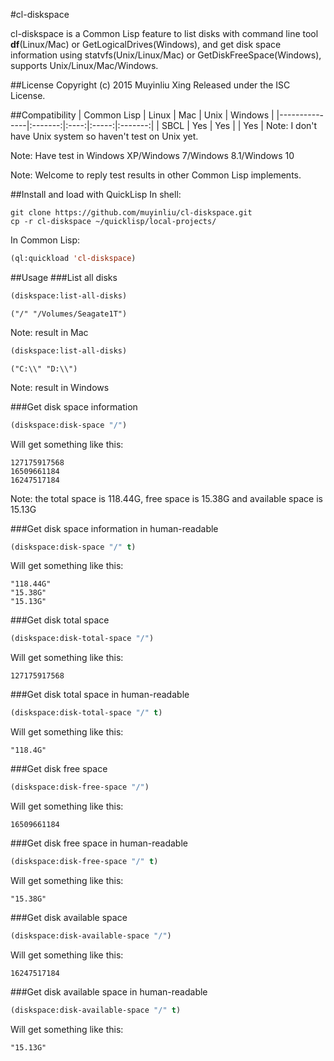 #cl-diskspace

cl-diskspace is a Common Lisp feature to list disks with command line tool **df**(Linux/Mac) or GetLogicalDrives(Windows), and get disk space information using statvfs(Unix/Linux/Mac) or GetDiskFreeSpace(Windows), supports Unix/Linux/Mac/Windows.


##License
Copyright (c) 2015 Muyinliu Xing
Released under the ISC License.

##Compatibility
|  Common Lisp  |  Linux  |  Mac |  Unix | Windows |
|---------------|:-------:|:----:|:-----:|:-------:|
|  SBCL         |   Yes   |  Yes |       |   Yes   |
Note: I don't have Unix system so haven't test on Unix yet.

Note: Have test in Windows XP/Windows 7/Windows 8.1/Windows 10

Note: Welcome to reply test results in other Common Lisp implements.

##Install and load with QuickLisp
In shell:
```shell
git clone https://github.com/muyinliu/cl-diskspace.git
cp -r cl-diskspace ~/quicklisp/local-projects/
```
In Common Lisp: 
```lisp
(ql:quickload 'cl-diskspace)
```

##Usage
###List all disks
```lisp
(diskspace:list-all-disks)
```
```=>
("/" "/Volumes/Seagate1T")
```
Note: result in Mac

```lisp
(diskspace:list-all-disks)
```
```=>
("C:\\" "D:\\")
```
Note: result in Windows

###Get disk space information
```lisp
(diskspace:disk-space "/")
```
Will get something like this:
```
127175917568
16509661184
16247517184
```
Note: the total space is 118.44G, free space is 15.38G and available space is 15.13G

###Get disk space information in human-readable
```lisp
(diskspace:disk-space "/" t)
```
Will get something like this:
```
"118.44G"
"15.38G"
"15.13G"
```

###Get disk total space
```lisp
(diskspace:disk-total-space "/")
```
Will get something like this:
```
127175917568
```

###Get disk total space in human-readable
```lisp
(diskspace:disk-total-space "/" t)
```
Will get something like this:
```
"118.4G"
```

###Get disk free space
```lisp
(diskspace:disk-free-space "/")
```
Will get something like this:
```
16509661184
```

###Get disk free space in human-readable
```lisp
(diskspace:disk-free-space "/" t)
```
Will get something like this:
```
"15.38G"
```

###Get disk available space
```lisp
(diskspace:disk-available-space "/")
```
Will get something like this:
```
16247517184
```

###Get disk available space in human-readable
```lisp
(diskspace:disk-available-space "/" t)
```
Will get something like this:
```
"15.13G"
```
